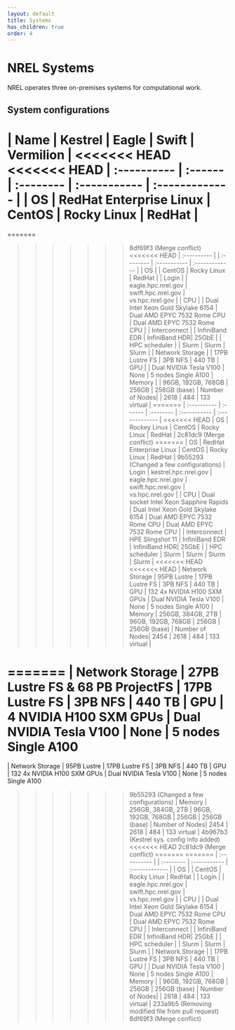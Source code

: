 ```yaml
---
layout: default
title: Systems
has_children: true
order: 4
---
```


# NREL Systems
NREL operates three on-premises systems for computational work. 

## System configurations

| Name        | Kestrel | Eagle     | Swift        | Vermilion     | 
<<<<<<< HEAD
<<<<<<< HEAD
| :---------- | :------ | :-------- | :----------- | :------------- |
| OS          | RedHat Enterprise Linux | CentOS    | Rocky Linux    | RedHat       |
=======
=======
>>>>>>> 8df69f3 (Merge conflict)
<<<<<<< HEAD
| :---------- |         | :-------- | :----------- | :------------- |
| OS          |         | CentOS    | Rocky Linux    | RedHat       |
| Login       |         | eagle.hpc.nrel.gov | swift.hpc.nrel.gov | vs.hpc.nrel.gov |
| CPU         |         | Dual Intel Xeon Gold Skylake 6154 | Dual AMD EPYC 7532 Rome CPU | Dual AMD EPYC 7532 Rome CPU |
| Interconnect |        | InfiniBand EDR | InfiniBand HDR| 25GbE |
| HPC scheduler |       | Slurm | Slurm | Slurm |
| Network Storage |     | 17PB Lustre FS | 3PB NFS | 440 TB
| GPU         |         | Dual NVIDIA Tesla V100 | None | 5 nodes Single A100
| Memory      |         | 96GB, 192GB, 768GB | 256GB | 256GB (base)
| Number of Nodes|      | 2618 | 484 | 133 virtual |
=======
| :---------- | :------ | :-------- | :----------- | :------------- |
<<<<<<< HEAD
| OS          | Rockey Linux | CentOS    | Rocky Linux    | RedHat       |
>>>>>>> 2c81dc9 (Merge conflict)
=======
| OS          | RedHat Enterprise Linux | CentOS    | Rocky Linux    | RedHat       |
>>>>>>> 9b55293 (Changed a few configurations)
| Login       | kestrel.hpc.nrel.gov | eagle.hpc.nrel.gov | swift.hpc.nrel.gov | vs.hpc.nrel.gov |
| CPU         | Dual socket Intel Xeon Sapphire Rapids | Dual Intel Xeon Gold Skylake 6154 | Dual AMD EPYC 7532 Rome CPU | Dual AMD EPYC 7532 Rome CPU |
| Interconnect | HPE Slingshot 11 | InfiniBand EDR | InfiniBand HDR| 25GbE |
| HPC scheduler | Slurm | Slurm | Slurm | Slurm |
<<<<<<< HEAD
<<<<<<< HEAD
| Network Storage | 95PB Lustre | 17PB Lustre FS | 3PB NFS | 440 TB
| GPU         | 132 4x NVIDIA H100 SXM GPUs | Dual NVIDIA Tesla V100 | None | 5 nodes Single A100
| Memory      | 256GB, 384GB, 2TB | 96GB, 192GB, 768GB | 256GB | 256GB (base)
| Number of Nodes| 2454 | 2618 | 484 | 133 virtual |

=======
| Network Storage | 27PB Lustre FS & 68 PB ProjectFS | 17PB Lustre FS | 3PB NFS | 440 TB
| GPU         | 4 NVIDIA H100 SXM GPUs | Dual NVIDIA Tesla V100 | None | 5 nodes Single A100
=======
| Network Storage | 95PB Lustre | 17PB Lustre FS | 3PB NFS | 440 TB
| GPU         | 132 4x NVIDIA H100 SXM GPUs | Dual NVIDIA Tesla V100 | None | 5 nodes Single A100
>>>>>>> 9b55293 (Changed a few configurations)
| Memory      | 256GB, 384GB, 2TB | 96GB, 192GB, 768GB | 256GB | 256GB (base)
| Number of Nodes| 2454 | 2618 | 484 | 133 virtual |
>>>>>>> 4b967b3 (Kestrel sys. config info added)
<<<<<<< HEAD
>>>>>>> 2c81dc9 (Merge conflict)
=======
=======
| :---------- |        | :-------- | :----------- | :------------- |
| OS          |        | CentOS    | Rocky Linux    | RedHat       |
| Login       |        | eagle.hpc.nrel.gov | swift.hpc.nrel.gov | vs.hpc.nrel.gov |
| CPU         |        | Dual Intel Xeon Gold Skylake 6154 | Dual AMD EPYC 7532 Rome CPU | Dual AMD EPYC 7532 Rome CPU |
| Interconnect |        | InfiniBand EDR | InfiniBand HDR| 25GbE |
| HPC scheduler |       | Slurm | Slurm | Slurm |
| Network Storage |    | 17PB Lustre FS | 3PB NFS | 440 TB
| GPU         |        | Dual NVIDIA Tesla V100 | None | 5 nodes Single A100
| Memory      |        | 96GB, 192GB, 768GB | 256GB | 256GB (base)
| Number of Nodes|      | 2618 | 484 | 133 virtual |
>>>>>>> 233a9b5 (Removing modified file from pull request)
>>>>>>> 8df69f3 (Merge conflict)


